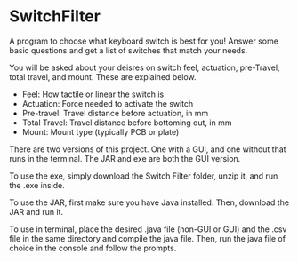# SwitchFilter
A program to choose what keyboard switch is best for you! Answer some basic questions and get a list of switches that match your needs.

You will be asked about your deisres on switch feel, actuation, pre-Travel, total travel, and mount. These are explained below.

* Feel: How tactile or linear the switch is
* Actuation: Force needed to activate the switch
* Pre-travel: Travel distance before actuation, in mm
* Total Travel: Travel distance before bottoming out, in mm
* Mount: Mount type (typically PCB or plate)

There are two versions of this project. One with a GUI, and one without that runs in the terminal. The JAR and exe are both the GUI version.

To use the exe, simply download the Switch Filter folder, unzip it, and run the .exe inside.

To use the JAR, first make sure you have Java installed. Then, download the JAR and run it.

To use in terminal, place the desired .java file (non-GUI or GUI) and the .csv file in the same directory and compile the java file. Then, run the java file of choice in the console and follow the prompts.
